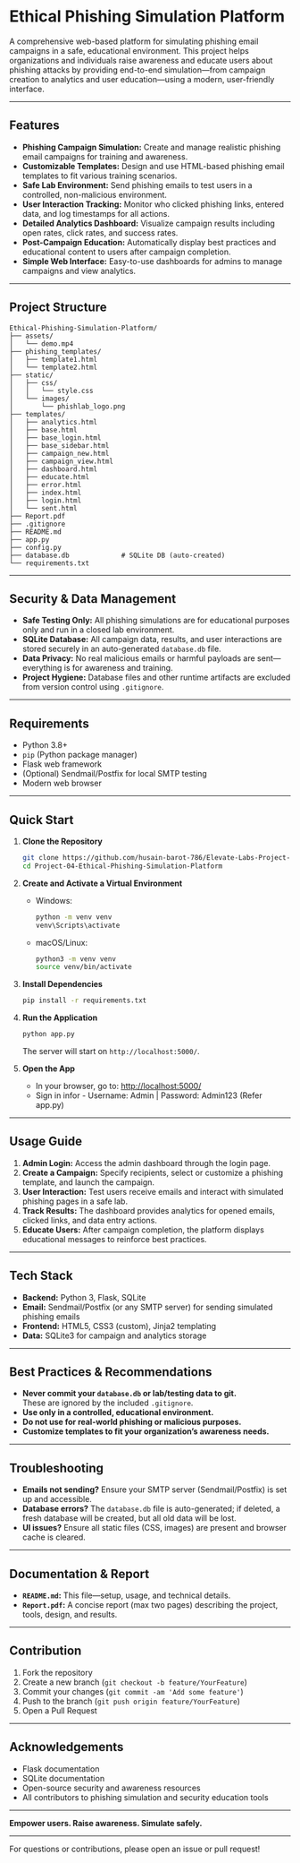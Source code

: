 # Ethical Phishing Simulation Platform

A comprehensive web-based platform for simulating phishing email campaigns in a safe, educational environment. This project helps organizations and individuals raise awareness and educate users about phishing attacks by providing end-to-end simulation—from campaign creation to analytics and user education—using a modern, user-friendly interface.

---

## Features

- **Phishing Campaign Simulation:** Create and manage realistic phishing email campaigns for training and awareness.
- **Customizable Templates:** Design and use HTML-based phishing email templates to fit various training scenarios.
- **Safe Lab Environment:** Send phishing emails to test users in a controlled, non-malicious environment.
- **User Interaction Tracking:** Monitor who clicked phishing links, entered data, and log timestamps for all actions.
- **Detailed Analytics Dashboard:** Visualize campaign results including open rates, click rates, and success rates.
- **Post-Campaign Education:** Automatically display best practices and educational content to users after campaign completion.
- **Simple Web Interface:** Easy-to-use dashboards for admins to manage campaigns and view analytics.

---

## Project Structure

```
Ethical-Phishing-Simulation-Platform/
├── assets/
│   └── demo.mp4
├── phishing_templates/
│   ├── template1.html
│   └── template2.html
├── static/
│   ├── css/
│   │   └── style.css
│   └── images/
│       └── phishlab_logo.png
├── templates/
│   ├── analytics.html
│   ├── base.html
│   ├── base_login.html
│   ├── base_sidebar.html
│   ├── campaign_new.html
│   ├── campaign_view.html
│   ├── dashboard.html
│   ├── educate.html
│   ├── error.html
│   ├── index.html
│   ├── login.html
│   └── sent.html
├── Report.pdf
├── .gitignore
├── README.md
├── app.py
├── config.py
├── database.db             # SQLite DB (auto-created)
└── requirements.txt
```

---

## Security & Data Management

- **Safe Testing Only:** All phishing simulations are for educational purposes only and run in a closed lab environment.
- **SQLite Database:** All campaign data, results, and user interactions are stored securely in an auto-generated `database.db` file.
- **Data Privacy:** No real malicious emails or harmful payloads are sent—everything is for awareness and training.
- **Project Hygiene:** Database files and other runtime artifacts are excluded from version control using `.gitignore`.

---

## Requirements

- Python 3.8+
- `pip` (Python package manager)
- Flask web framework
- (Optional) Sendmail/Postfix for local SMTP testing
- Modern web browser

---

## Quick Start

1. **Clone the Repository**
    ```sh
    git clone https://github.com/husain-barot-786/Elevate-Labs-Project-01-Cyber-Threat-Intelligence-Dashboard/Project-04-Ethical-Phishing-Simulation-Platform.git
    cd Project-04-Ethical-Phishing-Simulation-Platform
    ```

2. **Create and Activate a Virtual Environment**
    - Windows:
        ```sh
        python -m venv venv
        venv\Scripts\activate
        ```
    - macOS/Linux:
        ```sh
        python3 -m venv venv
        source venv/bin/activate
        ```

3. **Install Dependencies**
    ```sh
    pip install -r requirements.txt
    ```

4. **Run the Application**
    ```sh
    python app.py
    ```
    The server will start on `http://localhost:5000/`.

5. **Open the App**
    - In your browser, go to: [http://localhost:5000/](http://localhost:5000/)
    - Sign in infor - Username: Admin | Password: Admin123    (Refer app.py)

---

## Usage Guide

1. **Admin Login:** Access the admin dashboard through the login page.
2. **Create a Campaign:** Specify recipients, select or customize a phishing template, and launch the campaign.
3. **User Interaction:** Test users receive emails and interact with simulated phishing pages in a safe lab.
4. **Track Results:** The dashboard provides analytics for opened emails, clicked links, and data entry actions.
5. **Educate Users:** After campaign completion, the platform displays educational messages to reinforce best practices.

---

## Tech Stack

- **Backend:** Python 3, Flask, SQLite
- **Email:** Sendmail/Postfix (or any SMTP server) for sending simulated phishing emails
- **Frontend:** HTML5, CSS3 (custom), Jinja2 templating
- **Data:** SQLite3 for campaign and analytics storage

---

## Best Practices & Recommendations

- **Never commit your `database.db` or lab/testing data to git.**  
  These are ignored by the included `.gitignore`.
- **Use only in a controlled, educational environment.**
- **Do not use for real-world phishing or malicious purposes.**
- **Customize templates to fit your organization’s awareness needs.**

---

## Troubleshooting

- **Emails not sending?** Ensure your SMTP server (Sendmail/Postfix) is set up and accessible.
- **Database errors?** The `database.db` file is auto-generated; if deleted, a fresh database will be created, but all old data will be lost.
- **UI issues?** Ensure all static files (CSS, images) are present and browser cache is cleared.

---

## Documentation & Report

- **`README.md`:** This file—setup, usage, and technical details.
- **`Report.pdf`:** A concise report (max two pages) describing the project, tools, design, and results.

---

## Contribution

1. Fork the repository
2. Create a new branch (`git checkout -b feature/YourFeature`)
3. Commit your changes (`git commit -am 'Add some feature'`)
4. Push to the branch (`git push origin feature/YourFeature`)
5. Open a Pull Request

---

## Acknowledgements

- Flask documentation
- SQLite documentation
- Open-source security and awareness resources
- All contributors to phishing simulation and security education tools

---

**Empower users. Raise awareness. Simulate safely.**

---

For questions or contributions, please open an issue or pull request!
